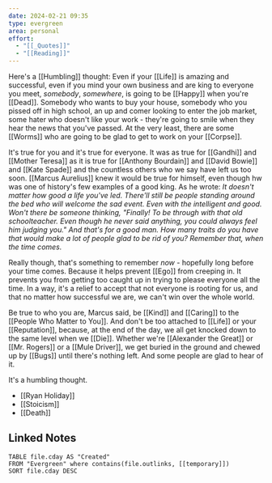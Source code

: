 ```yaml
---
date: 2024-02-21 09:35
type: evergreen
area: personal
effort:
  - "[[_Quotes]]"
  - "[[Reading]]"
---
```


Here's a [[Humbling]] thought: Even if your [[Life]] is amazing and successful, even if you mind your own business and are king to everyone you meet, *somebody*, *somewhere*, is going to be [[Happy]] when you're [[Dead]]. Somebody who wants to buy your house, somebody who you pissed off in high school, an up and comer looking to enter the job market, some hater who doesn't like your work - they're going to smile when they hear the news that you've passed. At the very least, there are some [[Worms]] who are going to be glad to get to work on your [[Corpse]]. 

It's true for you and it's true for everyone. It was as true for [[Gandhi]] and [[Mother Teresa]] as it is true for [[Anthony Bourdain]] and [[David Bowie]] and [[Kate Spade]] and the countless others who we say have left us too soon. [[Marcus Aurelius]] knew it would be true for himself, even though hw was one of history's few examples of a good king. As he wrote: *It doesn't matter how good a life you've led. There'll still be people standing around the bed who will welcome the sad event. Even with the intelligent and good.  Won't there be someone thinking, "Finally! To be through with that old schoolteacher. Even though he never said anything, you could always feel him judging you." And that's for a good man. How many traits do you have that would make a lot of people glad to be rid of you? Remember that, when the time comes.*

Really though, that's something to remember *now* - hopefully long before your time comes. Because it helps prevent [[Ego]] from creeping in. It prevents you from getting too caught up in trying to please everyone all the time. In a way, it's a relief to accept that not everyone is rooting for us, and that no matter how successful we are, we can't win over the whole world. 

Be true to who you are, Marcus said, be [[Kind]] and [[Caring]] to the [[People Who Matter to You]]. And don't be too attached to [[Life]] or your [[Reputation]], because, at the end of the day, we all get knocked down to the same level when we [[Die]]. Whether we're [[Alexander the Great]] or [[Mr. Rogers]] or a [[Mule Driver]], we get buried in the ground and chewed up by [[Bugs]] until there's nothing left. And some people are glad to hear of it.

It's a humbling thought. 


- [[Ryan Holiday]]
- [[Stoicism]]
- [[Death]]

## Linked Notes
```dataview
TABLE file.cday AS "Created"
FROM "Evergreen" where contains(file.outlinks, [[temporary]])
SORT file.cday DESC
```
